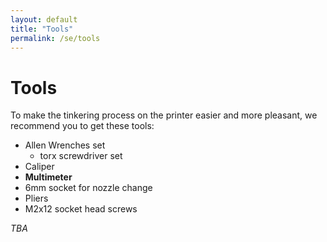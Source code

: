 ```yaml
---
layout: default
title: "Tools"
permalink: /se/tools
---
```

# Tools

To make the tinkering process on the printer easier and more pleasant, we recommend you to get these tools:

- Allen Wrenches set
    - torx screwdriver set
- Caliper
- **Multimeter**
- 6mm socket for nozzle change
- Pliers
- M2x12 socket head screws

*TBA*
